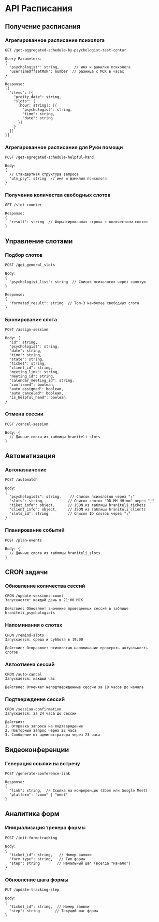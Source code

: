 # API Расписания

## Получение расписания

### Агрегированное расписание психолога
```http
GET /get-aggregated-schedule-by-psychologist-test-contur

Query Parameters:
{
  "psychologist": string,       // имя и фамилия психолога
  "userTimeOffsetMsk": number  // разница с МСК в часах
}

Response:
[{
  "items": [{
    "pretty_date": string,
    "slots": {
      [hour: string]: [{
        "psychologist": string,
        "time": string,
        "date": string
      }]
    }
  }]
}]
```

### Агрегированное расписание для Руки помощи
```http
POST /get-agregated-schedule-helpful-hand

Body:
{
  // Стандартная структура запроса
  "utm_psy": string  // имя и фамилия психолога
}
```

### Получение количества свободных слотов
```http
GET /slot-counter

Response:
{
  "result": string  // Форматированная строка с количеством слотов
}
```

## Управление слотами

### Подбор слотов
```http
POST /get_general_slots

Body:
{
  "psychologist_list": string  // Список психологов через запятую
}

Response:
{
  "formated_result": string  // Топ-3 наиболее свободных слота
}
```

### Бронирование слота
```http
POST /assign-session

Body: {
  "id": string,
  "psychologist": string,
  "date": string,
  "time": string,
  "state": string,
  "ticket": string,
  "client_id": string,
  "meeting_link": string,
  "meeting_id": string,
  "calendar_meeting_id": string,
  "confirmed": boolean,
  "auto_assigned": boolean,
  "auto_canceled": boolean,
  "is_helpful_hand": boolean
}
```

### Отмена сессии
```http
POST /cancel-session

Body: {
  // Данные слота из таблицы hraniteli_slots
}
```

## Автоматизация

### Автоназначение
```http
POST /automatch

Body:
{
  "psychologists": string,    // Список психологов через ";"
  "slots": string,           // Список слотов "DD.MM HH:mm" через ";"
  "tiket_info": object,      // JSON из таблицы hraniteli_tickets
  "client_info": object,     // JSON из таблицы hraniteli_clients
  "slots_id": string         // Список ID слотов через ";"
}
```

### Планирование событий
```http
POST /plan-events

Body: {
  // Данные слота из таблицы hraniteli_slots
}
```

## CRON задачи

### Обновление количества сессий
```http
CRON /update-sessions-count
Запускается: каждый день в 21:00 МСК

Действие: Обновляет значение проведенных сессий в таблице hraniteli_psychologists
```

### Напоминания о слотах
```http
CRON /remind-slots
Запускается: среда и суббота в 19:00

Действие: Отправляет психологам напоминание проверить актуальность слотов
```

### Автоотмена сессий
```http
CRON /auto-cancel
Запускается: каждый час

Действие: Отменяет неподтвержденные сессии за 18 часов до начала
```

### Подтверждение сессий
```http
CRON /session-confirmation
Запускается: за 24 часа до сессии

Действия:
1. Отправка запроса на подтверждение
2. Повторный запрос через 22 часа
3. Сообщение от администратора через 23 часа
```

## Видеоконференции

### Генерация ссылки на встречу
```http
POST /generate-conference-link

Response:
{
  "link": string,  // Ссылка на конференцию (Zoom или Google Meet)
  "platform": "zoom" | "meet"
}
```

## Аналитика форм

### Инициализация трекера формы
```http
POST /init-form-tracking

Body:
{
  "ticket_id": string,   // Номер заявки
  "form_type": string,   // Тип формы
  "step": string        // Начальный шаг (всегда "Начало")
}
```

### Обновление шага формы
```http
PUT /update-tracking-step

Body:
{
  "ticket_id": string,  // Номер заявки
  "step": string       // Текущий шаг формы
}
``` 